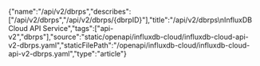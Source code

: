 {"name":"/api/v2/dbrps","describes":["/api/v2/dbrps","/api/v2/dbrps/{dbrpID}"],"title":"/api/v2/dbrps\nInfluxDB Cloud API Service","tags":["api-v2","dbrps"],"source":"static/openapi/influxdb-cloud/influxdb-cloud-api-v2-dbrps.yaml","staticFilePath":"/openapi/influxdb-cloud/influxdb-cloud-api-v2-dbrps.yaml","type":"article"}
